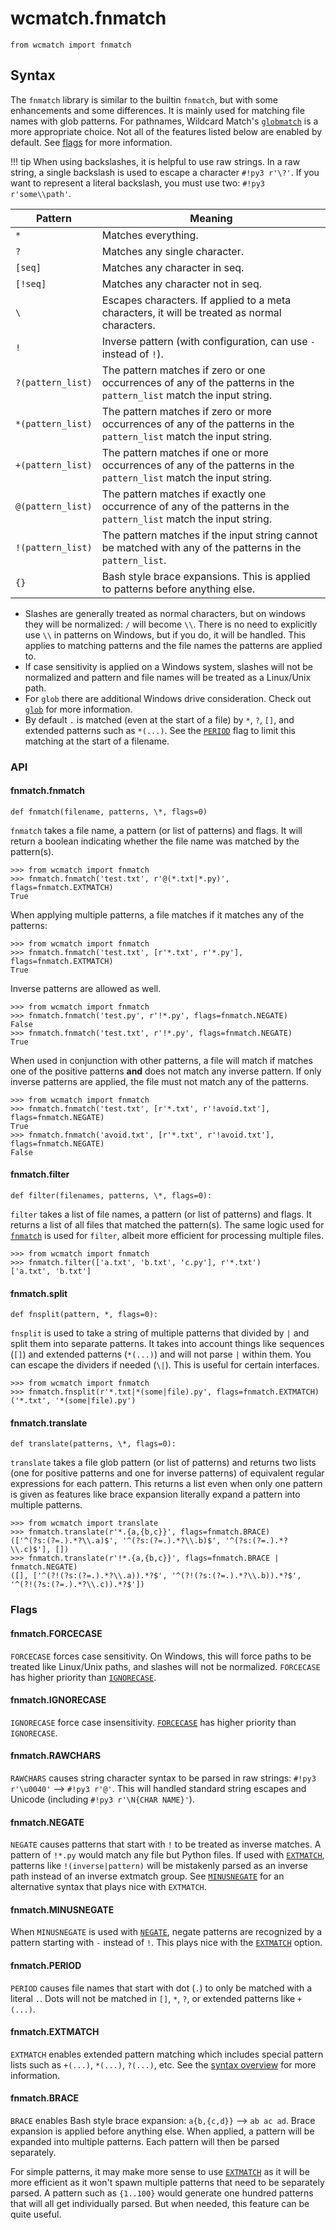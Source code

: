 # wcmatch.fnmatch

```py3
from wcmatch import fnmatch
```

## Syntax

The `fnmatch` library is similar to the builtin `fnmatch`, but with some enhancements and some differences. It is mainly used for matching file names with glob patterns. For pathnames, Wildcard Match's [`globmatch`](glob#globglobmatch) is a more appropriate choice. Not all of the features listed below are enabled by default. See [flags](#flags) for more information.

!!! tip
    When using backslashes, it is helpful to use raw strings. In a raw string, a single backslash is used to escape a character `#!py3 r'\?'`.  If you want to represent a literal backslash, you must use two: `#!py3 r'some\\path'`.

Pattern           | Meaning
----------------- | -------
`*`               | Matches everything.
`?`               | Matches any single character.
`[seq]`           | Matches any character in seq.
`[!seq]`          | Matches any character not in seq.
`\`               | Escapes characters. If applied to a meta characters, it will be treated as normal characters.
`!`               | Inverse pattern (with configuration, can use `-` instead of `!`).
`?(pattern_list)` | The pattern matches if zero or one occurrences of any of the patterns in the `pattern_list` match the input string.
`*(pattern_list)` | The pattern matches if zero or more occurrences of any of the patterns in the `pattern_list` match the input string.
`+(pattern_list)` | The pattern matches if one or more occurrences of any of the patterns in the `pattern_list` match the input string.
`@(pattern_list)` | The pattern matches if exactly one occurrence of any of the patterns in the `pattern_list` match the input string.
`!(pattern_list)` | The pattern matches if the input string cannot be matched with any of the patterns in the `pattern_list`.
`{}`              | Bash style brace expansions.  This is applied to patterns before anything else.

- Slashes are generally treated as normal characters, but on windows they will be normalized: `/` will become `\\`. There is no need to explicitly use `\\` in patterns on Windows, but if you do, it will be handled.  This applies to matching patterns and the file names the patterns are applied to.
- If case sensitivity is applied on a Windows system, slashes will not be normalized and pattern and file names will be treated as a Linux/Unix path.
- For `glob` there are additional Windows drive consideration. Check out [`glob`](glob#wcmatchglob) for more information.
- By default `.` is matched (even at the start of a file) by `*`, `?`, `[]`, and extended patterns such as `*(...)`. See the [`PERIOD`](#fnmatchperiod) flag to limit this matching at the start of a filename.

### API

#### fnmatch.fnmatch

```py3
def fnmatch(filename, patterns, \*, flags=0)
```

`fnmatch` takes a file name, a pattern (or list of patterns) and flags.  It will return a boolean indicating whether the file name was matched by the pattern(s).

```pycon3
>>> from wcmatch import fnmatch
>>> fnmatch.fnmatch('test.txt', r'@(*.txt|*.py)', flags=fnmatch.EXTMATCH)
True
```

When applying multiple patterns, a file matches if it matches any of the patterns:

```pycon3
>>> from wcmatch import fnmatch
>>> fnmatch.fnmatch('test.txt', [r'*.txt', r'*.py'], flags=fnmatch.EXTMATCH)
True
```

Inverse patterns are allowed as well.

```pycon3
>>> from wcmatch import fnmatch
>>> fnmatch.fnmatch('test.py', r'!*.py', flags=fnmatch.NEGATE)
False
>>> fnmatch.fnmatch('test.txt', r'!*.py', flags=fnmatch.NEGATE)
True
```

When used in conjunction with other patterns, a file will match if matches one of the positive patterns **and** does not match any inverse pattern. If only inverse patterns are applied, the file must not match any of the patterns.

```pycon3
>>> from wcmatch import fnmatch
>>> fnmatch.fnmatch('test.txt', [r'*.txt', r'!avoid.txt'], flags=fnmatch.NEGATE)
True
>>> fnmatch.fnmatch('avoid.txt', [r'*.txt', r'!avoid.txt'], flags=fnmatch.NEGATE)
False
```

#### fnmatch.filter

```py3
def filter(filenames, patterns, \*, flags=0):
```

`filter` takes a list of file names, a pattern (or list of patterns) and flags. It returns a list of all files that matched the pattern(s). The same logic used for [`fnmatch`](#fnmatchfnmatch) is used for `filter`, albeit more efficient for processing multiple files.

```pycon3
>>> from wcmatch import fnmatch
>>> fnmatch.filter(['a.txt', 'b.txt', 'c.py'], r'*.txt')
['a.txt', 'b.txt']
```

#### fnmatch.split

```py3
def fnsplit(pattern, *, flags=0):
```

`fnsplit` is used to take a string of multiple patterns that divided by `|` and split them into separate patterns. It takes into account things like sequences (`[]`) and extended patterns (`*(...)`) and will not parse `|` within them.  You can escape the dividers if needed (`\|`). This is useful for certain interfaces.

```pycon3
>>> from wcmatch import fnmatch
>>> fnmatch.fnsplit(r'*.txt|*(some|file).py', flags=fnmatch.EXTMATCH)
('*.txt', '*(some|file).py')
```

#### fnmatch.translate

```py3
def translate(patterns, \*, flags=0):
```

`translate` takes a file glob pattern (or list of patterns) and returns two lists (one for positive patterns and one for inverse patterns) of equivalent regular expressions for each pattern. This returns a list even when only one pattern is given as features like brace expansion literally expand a pattern into multiple patterns.

```pycon3
>>> from wcmatch import translate
>>> fnmatch.translate(r'*.{a,{b,c}}', flags=fnmatch.BRACE)
(['^(?s:(?=.).*?\\.a)$', '^(?s:(?=.).*?\\.b)$', '^(?s:(?=.).*?\\.c)$'], [])
>>> fnmatch.translate(r'!*.{a,{b,c}}', flags=fnmatch.BRACE | fnmatch.NEGATE)
([], ['^(?!(?s:(?=.).*?\\.a)).*?$', '^(?!(?s:(?=.).*?\\.b)).*?$', '^(?!(?s:(?=.).*?\\.c)).*?$'])
```

### Flags

#### fnmatch.FORCECASE

`FORCECASE` forces case sensitivity. On Windows, this will force paths to be treated like Linux/Unix paths, and slashes will not be normalized. `FORCECASE` has higher priority than [`IGNORECASE`](#fnmatchignorecase).

#### fnmatch.IGNORECASE

`IGNORECASE` force case insensitivity. [`FORCECASE`](#fnmatchforecase) has higher priority than `IGNORECASE`.

#### fnmatch.RAWCHARS

`RAWCHARS` causes string character syntax to be parsed in raw strings: `#!py3 r'\u0040'` --> `#!py3 r'@'`. This will handled standard string escapes and Unicode (including `#!py3 r'\N{CHAR NAME}'`).

#### fnmatch.NEGATE

`NEGATE` causes patterns that start with `!` to be treated as inverse matches. A pattern of `!*.py` would match any file but Python files. If used with [`EXTMATCH`](#fnmatchextmatch), patterns like `!(inverse|pattern)` will be mistakenly parsed as an inverse path instead of an inverse extmatch group.  See [`MINUSNEGATE`](#fnmatchminusnegate) for an alternative syntax that plays nice with `EXTMATCH`.

#### fnmatch.MINUSNEGATE

When `MINUSNEGATE` is used with [`NEGATE`](#fnmatchnegate), negate patterns are recognized by a pattern starting with `-` instead of `!`. This plays nice with the [`EXTMATCH`](#fnmatchextmatch) option.

#### fnmatch.PERIOD

`PERIOD` causes file names that start with dot (`.`) to only be matched with a literal `.`. Dots will not be matched in `[]`, `*`, `?`, or extended patterns like `+(...)`.

#### fnmatch.EXTMATCH

`EXTMATCH` enables extended pattern matching which includes special pattern lists such as `+(...)`, `*(...)`, `?(...)`, etc. See the [syntax overview](#syntax) for more information.

#### fnmatch.BRACE

`BRACE` enables Bash style brace expansion: `a{b,{c,d}}` --> `ab ac ad`. Brace expansion is applied before anything else. When applied, a pattern will be expanded into multiple patterns. Each pattern will then be parsed separately.

For simple patterns, it may make more sense to use [`EXTMATCH`](#fnmatchextmatch) as it will be more efficient as it won't spawn multiple patterns that need to be separately parsed. A pattern such as `{1..100}` would generate one hundred patterns that will all get individually parsed. But when needed, this feature can be quite useful.
